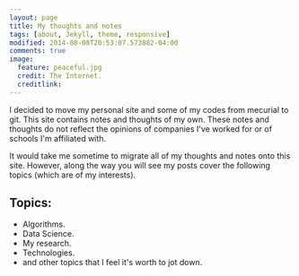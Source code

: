 ```yaml
---
layout: page
title: My thoughts and notes
tags: [about, Jekyll, theme, responsive]
modified: 2014-08-08T20:53:07.573882-04:00
comments: true
image:
  feature: peaceful.jpg
  credit: The Internet.
  creditlink: 
---
```


I decided to move my personal site and some of my codes from mecurial to git. This site contains notes and thoughts of my own. These notes and thoughts do not reflect the opinions of companies I've worked for or of schools I'm affiliated with. 


It would take me sometime to migrate all of my thoughts and notes onto this site. However, along the way you will see my posts cover the following topics (which are of my interests).

## Topics:

* Algorithms.
* Data Science.
* My research.
* Technologies.
* and other topics that I feel it's worth to jot down.

